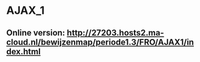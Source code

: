# AJAX_1
## Online version: http://27203.hosts2.ma-cloud.nl/bewijzenmap/periode1.3/FRO/AJAX1/index.html
